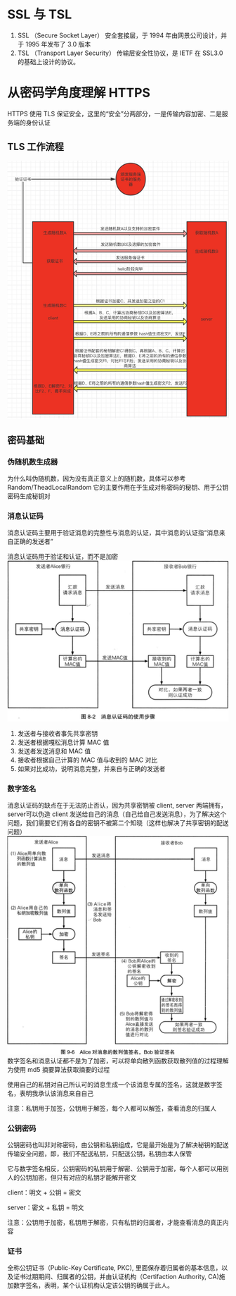 # SSL 与 TSL
1. SSL （Secure Socket Layer） 安全套接层，于 1994 年由网景公司设计，并于 1995 年发布了 3.0 版本
2. TSL （Transport Layer Security） 传输层安全性协议，是 IETF 在 SSL3.0 的基础上设计的协议。

# 从密码学角度理解 HTTPS
HTTPS 使用 TLS 保证安全，这里的“安全”分两部分，一是传输内容加密、二是服务端的身份认证
## TLS 工作流程
![](assets/TLS工作流程.png)

## 密码基础
### 伪随机数生成器
为什么叫伪随机数，因为没有真正意义上的随机数，具体可以参考 Random/TheadLocalRandom
它的主要作用在于生成对称密码的秘钥、用于公钥密码生成秘钥对

### 消息认证码
消息认证码主要用于验证消息的完整性与消息的认证，其中消息的认证指“消息来自正确的发送者”

消息认证码用于验证和认证，而不是加密
![](assets/消息认证码的使用步骤.png)
1. 发送者与接收者事先共享密钥
2. 发送者根据嘎松消息计算 MAC 值
3. 发送者发送消息和 MAC 值
4. 接收者根据自己计算的 MAC 值与收到的 MAC 对比
5. 如果对比成功，说明消息完整，并来自与正确的发送者
   
### 数字签名
消息认证码的缺点在于无法防止否认，因为共享密钥被 client, server 两端拥有，server可以伪造 client 发送给自己的消息（自己给自己发送消息），为了解决这个问题，我们需要它们有各自的密钥不被第二个知晓（这样也解决了共享密钥的配送问题）
![](assets/数字签名过程.png)
数字签名和消息认证都不是为了加密，可以将单向散列函数获取散列值的过程理解为使用 md5 摘要算法获取摘要的过程

使用自己的私钥对自己所认可的消息生成一个该消息专属的签名，这就是数字签名，表明我承认该消息来自自己

注意：私钥用于加签，公钥用于解签，每个人都可以解签，查看消息的归属人

### 公钥密码
公钥密码也叫非对称密码，由公钥和私钥组成，它是最开始是为了解决秘钥的配送传输安全问题，即，我们不配送私钥，只配送公钥，私钥由本人保管

它与数字签名相反，公钥密码的私钥用于解密、公钥用于加密，每个人都可以用别人的公钥加密，但只有对应的私钥才能解开密文

client：明文 + 公钥 = 密文

server：密文 + 私钥 = 明文

注意：公钥用于加密，私钥用于解密，只有私钥的归属者，才能查看消息的真正内容

### 证书
全称公钥证书（Public-Key Certificate, PKC), 里面保存着归属者的基本信息，以及证书过期期间、归属者的公钥，并由认证机构（Certifaction Authority, CA)施加数字签名，表明，某个认证机构认定该公钥的确属于此人。

